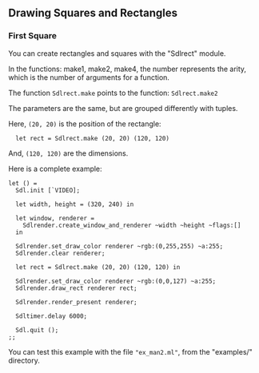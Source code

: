 ## Drawing Squares and Rectangles

### First Square

You can create rectangles and squares with the "Sdlrect" module.

In the functions: make1, make2, make4, the number represents the arity,
which is the number of arguments for a function.

The function `Sdlrect.make` points to the function: `Sdlrect.make2`

The parameters are the same, but are grouped differently with tuples.

Here, `(20, 20)` is the position of the rectangle:

```
  let rect = Sdlrect.make (20, 20) (120, 120)
```

And, `(120, 120)` are the dimensions.

Here is a complete example:

```
let () =
  Sdl.init [`VIDEO];

  let width, height = (320, 240) in

  let window, renderer =
    Sdlrender.create_window_and_renderer ~width ~height ~flags:[]
  in

  Sdlrender.set_draw_color renderer ~rgb:(0,255,255) ~a:255;
  Sdlrender.clear renderer;

  let rect = Sdlrect.make (20, 20) (120, 120) in

  Sdlrender.set_draw_color renderer ~rgb:(0,0,127) ~a:255;
  Sdlrender.draw_rect renderer rect;

  Sdlrender.render_present renderer;

  Sdltimer.delay 6000;

  Sdl.quit ();
;;
```

You can test this example with the file `"ex_man2.ml"`, from
the "examples/" directory.

